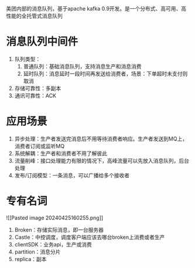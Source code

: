 美团内部的消息队列，基于apache kafka 0.9开发。是一个分布式、高可用、高性能的全托管式消息队列
# 消息队列中间件
1. 队列类型：
	1. 普通队列：基础消息队列，支持消息生产和消息消费
	2. 延时队列：消息延时一段时间再发送给消费者，场景：下单超时未支付则取消
2. 存储可靠性：多副本
3. 通讯可靠性：ACK
# 应用场景
1. 异步处理：生产者发送完消息后不用等待消费者响应。生产者发送到MQ上，消费者订阅或监听MQ
2. 系统解耦：生产者和消费者不用了解彼此
3. 流量削峰：接口处理能力有限的情况下，高峰流量可以先放入消息队列，后台处理
4. 发布/订阅模型：一条消息，可以广播给多个接收者
# 专有名词
![[Pasted image 20240425160255.png]]
1. Broken：存储实际消息，即一台服务器
2. Castle：中控调度，调度客户端应该去哪台broken上消费或者生产
3. clientSDK：业务api，生产或消费
4. partition：消息分片
5. replica：副本